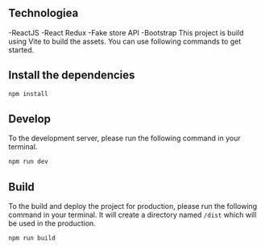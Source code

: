 ## Technologiea
-ReactJS
-React Redux
-Fake store API
-Bootstrap
This project is build using Vite to build the assets. You can use following commands to get started.

## Install the dependencies

```bash
npm install
```

## Develop

To the development server, please run the following command in your terminal.

```bash
npm run dev
```

## Build

To the build and deploy the project for production, please run the following command in your terminal. It will create a directory named `/dist` which will be used in the production.

```bash
npm run build
```


